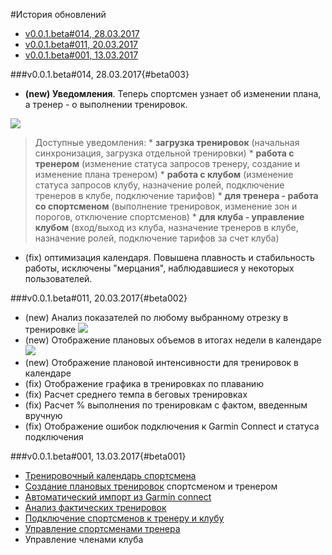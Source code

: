 #История обновлений

* [v0.0.1.beta#014, 28.03.2017](#beta003)
* [v0.0.1.beta#011, 20.03.2017](#beta002)
* [v0.0.1.beta#001, 13.03.2017](#beta001)

###v0.0.1.beta#014, 28.03.2017{#beta003}

* **(new) Уведомления**. Теперь спортсмен узнает об изменении плана, а тренер - о выполнении тренировок.

![](http://content.staminity.com/assets/images/Notifications2.gif)
>Доступные уведомления:
        * **загрузка тренировок** (начальная синхронизация, загрузка отдельной тренировки)
        * **работа с тренером** (изменение статуса запросов тренеру, создание и изменение плана тренером)
        * **работа с клубом** (изменение статуса запросов клубу, назначение ролей, подключение тренеров в клубе, подключение тарифов)
        * **для тренера - работа со спортсменом** (выполнение тренировок, изменение зон и порогов, отключение спортсменов)
        * **для клуба - управление клубом** (вход/выход из клуба, назначение тренеров в клубе, назначение ролей, подключение тарифов за счет клуба)


- (fix) оптимизация календаря. Повышена плавность и стабильность работы, исключены "мерцания", наблюдавшиеся у некоторых пользователей.



###v0.0.1.beta#011, 20.03.2017{#beta002}
* (new) Анализ показателей по любому выбранному отрезку в тренировке
![](http://content.staminity.com/assets/images/ChartUserSelection.gif)
* (new) Отображение плановых объемов в итогах недели в календаре
![](http://content.staminity.com/assets/images/WeekTotals.png)
* (new) Отображение плановой интенсивности для тренировок в календаре
* (fix) Отображение графика в тренировках по плаванию
* (fix) Расчет среднего темпа в беговых тренировках
* (fix) Расчет % выполнения по тренировкам с фактом, введенным вручную
* (fix) Отображение ошибок подключения к Garmin Connect и статуса подключения   


###v0.0.1.beta#001, 13.03.2017{#beta001}
* [Тренировочный календарь спортсмена](/basics/calendar.md)
* [Создание плановых тренировок](/basics/create-plan-activity.md) спортсменом и тренером
* [Автоматический импорт из Garmin connect](/basics/getting-started.md#sync)
* [Анализ фактических тренировок](/basics/analyse-detailed-activity.md)
* [Подключение спортсменов к тренеру и клубу](/athletes/coach-club-connection.md)
* [Управление спортсменами тренера](/coaches/athlete-management.md)
* Управление членами клуба